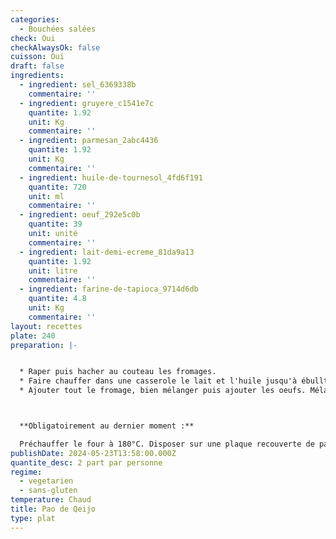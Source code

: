 ```yaml
---
categories:
  - Bouchées salées
check: Oui
checkAlwaysOk: false
cuisson: Oui
draft: false
ingredients:
  - ingredient: sel_6369338b
    commentaire: ''
  - ingredient: gruyere_c1541e7c
    quantite: 1.92
    unit: Kg
    commentaire: ''
  - ingredient: parmesan_2abc4436
    quantite: 1.92
    unit: Kg
    commentaire: ''
  - ingredient: huile-de-tournesol_4fd6f191
    quantite: 720
    unit: ml
    commentaire: ''
  - ingredient: oeuf_292e5c0b
    quantite: 39
    unit: unité
    commentaire: ''
  - ingredient: lait-demi-ecreme_81da9a13
    quantite: 1.92
    unit: litre
    commentaire: ''
  - ingredient: farine-de-tapioca_9714d6db
    quantite: 4.8
    unit: Kg
    commentaire: ''
layout: recettes
plate: 240
preparation: |-


  * Raper puis hacher au couteau les fromages.
  * Faire chauffer dans une casserole le lait et l'huile jusqu'à ébulltion. Pendant ce temps verser la farine de manioc et le sel dans un saladier et bien mélanger. Verser dessus le mélange liquide très chaud puis mélanger vigoureusement.
  * Ajouter tout le fromage, bien mélanger puis ajouter les oeufs. Mélanger de nouveau, à la main cette fois-ci, ou au robot patissier avec la feuille. La pâte sera collate, c'est normal. Si elle l'est trop pour former des boulettes avec les mains, la mettre une demi-heure au frais.



  **Obligatoirement au dernier moment :**

  Préchauffer le four à 180°C. Disposer sur une plaque recouverte de papier sulfurisé des boulettes de la taille d'une noix. On peut si on le souhaite laisser les boulettes formées une nuit au réfrigérateur. Enfourner 15 à 20 minutes. Se mange chaud.
publishDate: 2024-05-23T13:58:00.000Z
quantite_desc: 2 part par personne
regime:
  - vegetarien
  - sans-gluten
temperature: Chaud
title: Pao de Qeijo
type: plat
---
```

